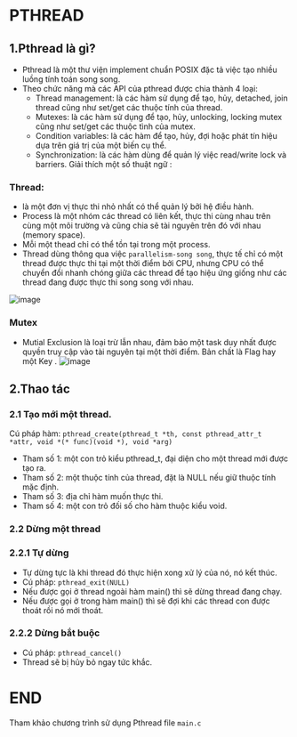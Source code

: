 # PTHREAD
## 1.Pthread là gì?
- Pthread là một thư viện implement chuẩn POSIX đặc tả việc tạo nhiều luồng tính toán song song.
- Theo chức năng mà các API của pthread được chia thành 4 loại:
  + Thread management: là các hàm sử dụng để tạo, hủy, detached, join thread cũng như set/get các thuộc tính của thread.
  + Mutexes: là các hàm sử dụng để tạo, hủy, unlocking, locking mutex cũng như set/get các thuộc tình của mutex.
  + Condition variables: là các hàm để tạo, hủy, đợi hoặc phát tín hiệu dựa trên giá trị của một biến cụ thể.
  + Synchronization: là các hàm dùng để quản lý việc read/write lock và barriers.
Giải thích một số thuật ngữ :
### Thread:
- là một đơn vị thực thi nhỏ nhất có thể quản lý bởi hệ điều hành.
- Process là một nhóm các thread có liên kết, thực thi cùng nhau trên cùng một môi trường và cũng chia sẽ tài nguyên trên đó với nhau (memory space).
- Mỗi một thead chỉ có thể tồn tại trong một process.
- Thread dùng thông qua việc `parallelism-song song`, thực tế chỉ có một thread được thực thi tại một thời điểm bởi CPU, nhưng CPU có thể chuyển đổi nhanh chóng giữa các thread để tạo hiệu ứng giống như các thread đang được thực thi song song với nhau.

![image](https://github.com/user-attachments/assets/269ba77c-d649-48b0-b0f0-51acef80cac6)

### Mutex
- Mutial Exclusion là loại trừ lẫn nhau, đảm bảo một task duy nhất được quyền truy cập vào tài nguyên tại một thời điểm. Bản chất là Flag hay một Key .
![image](https://github.com/user-attachments/assets/ef6ccf61-43bb-44dd-a53f-4fb660740049)
## 2.Thao tác
### 2.1 Tạo mới một thread.
Cú pháp hàm:
```pthread_create(pthread_t *th, const pthread_attr_t *attr, void *(* func)(void *), void *arg)```
+ Tham số 1: một con trỏ kiểu pthread_t, đại diện cho một thread mới được tạo ra.
+ Tham số 2: một thuộc tính của thread, đặt là NULL nếu giữ thuộc tính mặc định.
+ Tham số 3: địa chỉ hàm muốn thực thi.
+ Tham số 4: một con trỏ đối số cho hàm thuộc kiểu void.
### 2.2 Dừng một thread
### 2.2.1 Tự dừng
- Tự dừng tực là khi thread đó thực hiện xong xử lý của nó, nó kết thúc.
- Cú pháp: ```pthread_exit(NULL)```
- Nếu được gọi ở thread ngoài hàm main() thì sẽ dừng thread đang chạy.
- Nếu được gọi ở trong hàm main() thì sẽ đợi khi các thread con được thoát rồi nó mới thoát.
### 2.2.2 Dừng bắt buộc
- Cú pháp: ```pthread_cancel()```
- Thread sẽ bị hủy bỏ ngay tức khắc.

# END
Tham khảo chương trình sử dụng Pthread file `main.c`

